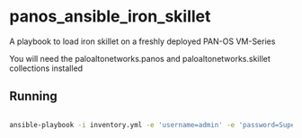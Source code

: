 # panos_ansible_iron_skillet

A playbook to load iron skillet on a freshly deployed PAN-OS VM-Series

You will need the paloaltonetworks.panos and paloaltonetworks.skillet collections installed

## Running

```bash

ansible-playbook -i inventory.yml -e 'username=admin' -e 'password=Super! Secret!' -e 'ip_address=10.0.1.55' load_iron_skillet.yml 

```
